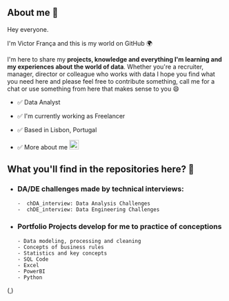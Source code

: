 ## About me 💬 

Hey everyone. 

I'm Victor França and this is my world on GitHub 🌍 

I'm here to share my **projects, knowledge and everything I'm learning and my experiences about the world of data**. Whether you're a recruiter, manager, 
director or colleague who works with data I hope you find what you need here and please feel free to contribute something, call me for a chat or use 
something from here that makes sense to you 😄

- ✅ Data Analyst
 
- ✅ I'm currently working as Freelancer
  
- ✅ Based in Lisbon, Portugal
  
- ✅ More about me [<img width="22" height="22" src="https://img.icons8.com/fluency/48/linkedin.png" alt="linkedin"/>](https://www.linkedin.com/in/victorfrancati/)

## What you'll find in the repositories here? 💬

-   ### DA/DE challenges made by technical interviews: 
        -  chDA_interview: Data Analysis Challenges 
        -  chDE_interview: Data Engineering Challenges

-   ### Portfolio Projects develop for me to practice of conceptions
        - Data modeling, processing and cleaning
        - Concepts of business rules
        - Statistics and key concepts
        - SQL Code
        - Excel
        - PowerBI        
        - Python

  (<a  href="https://icons8.com/icon/xuvGCOXi8Wyg/linkedin"> </a> <a href="https://icons8.com"> </a>)





 


